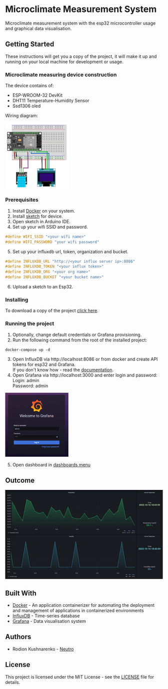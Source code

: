 # Microclimate Measurement System
Microclimate measurement system with the esp32 microcontroller usage and graphical data visualisation.

## Getting Started
These instructions will get you a copy of the project, it will make it up and running on your local machine for development or usage.

### Microclimate measuring device construction
The device contains of:
* ESP-WROOM-32 DevKit
* DHT11 Temperature-Humidity Sensor
* Ssd1306 oled

Wiring diagram:
<div>
  <a>
    <img width="40%" src="https://raw.githubusercontent.com/Neutroo/Neutroo/main/Images/Microclimate%20Measurement%20System/WiringDiagram.png"/>
  </a>
</div>

### Prerequisites
1. Install [Docker](https://www.docker.com/products/docker-desktop/) on your system.
2. Install [sketch](https://github.com/Neutroo/Microclimate-Measurement-System/releases/download/1.0/Microclimate-device.zip) for device.
3. Open sketch in Arduino IDE.
4. Set up your wifi SSID and password.
```c++
#define WIFI_SSID "<your wifi name>"
#define WIFI_PASSWORD "your wifi password"
```
5. Set up your influxdb url, token, organization and bucket.
```c++
#define INFLUXDB_URL "http://<your influx server ip>:8086"
#define INFLUXDB_TOKEN "<your influx token>"
#define INFLUXDB_ORG "<your org name>"
#define INFLUXDB_BUCKET "<your bucket name>"
```

6. Upload a sketch to an Esp32.

### Installing
To download a copy of the project [click here](https://github.com/Neutroo/Microclimate-Measurement-System/archive/refs/tags/1.0.0.zip).

### Running the project
1. Optionally, change default credentials or Grafana provisioning.
2. Run the following command from the root of the installed project:
```
docker-compose up -d
```
3. Open InfluxDB via http://localhost:8086 or from docker and create API tokens for esp32 and Grafana.\
If you don't know how - read the [documentation](https://docs.influxdata.com/influxdb/cloud/security/tokens/create-token/).
4. Open Grafana via http://localhost:3000 and enter login and password:\
Login: admin\
Password: admin

<div>
  <a>
    <img width="40%" src="https://raw.githubusercontent.com/Neutroo/Neutroo/main/Images/Microclimate%20Measurement%20System/Screenshot%202022-10-16%20172917.png"/>
  </a>
</div>

5. Open dashboard in [dashboards menu](http://localhost:3000/dashboards)

## Outcome

![results](https://raw.githubusercontent.com/Neutroo/Neutroo/main/Images/Microclimate%20Measurement%20System/Screenshot%202022-10-16%20184433.png)

## Built With
* [Docker](https://www.docker.com/) - An application containerizer for automating the deployment and management of applications in containerized environments
* [InfluxDB](https://www.influxdata.com/) - Time-series database
* [Grafana](https://grafana.com/) - Data visualisation system

## Authors
* Rodion Kushnarenko - [Neutro](https://github.com/Neutroo)

## License 
This project is licensed under the MIT License - see the [LICENSE](https://github.com/neutroo/BinaryNumbers/blob/master/LICENSE) file for details.
